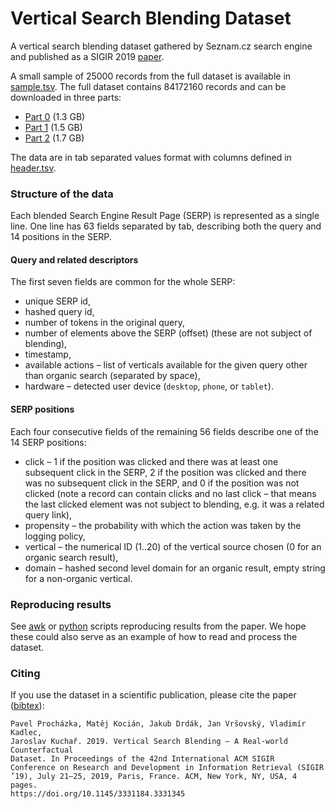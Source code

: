 Vertical Search Blending Dataset
================================

A vertical search blending dataset gathered by Seznam.cz search engine and published as a SIGIR 2019 [paper](https://dl.acm.org/citation.cfm?doid=3331184.3331345).

A small sample of 25000 records from the full dataset is available in [sample.tsv](./sample.tsv). The full dataset contains 84172160 records and can be downloaded in three parts:
* [Part 0](https://github.com/seznam/vertical-search-blending-dataset/releases/latest/download/part0.tar.gz) (1.3 GB)
* [Part 1](https://github.com/seznam/vertical-search-blending-dataset/releases/latest/download/part1.tar.gz) (1.5 GB)
* [Part 2](https://github.com/seznam/vertical-search-blending-dataset/releases/latest/download/part2.tar.gz) (1.7 GB)

The data are in tab separated values format with columns defined in [header.tsv](./header.tsv).


### Structure of the data

Each blended Search Engine Result Page (SERP) is represented as a single line. One line has 63 fields separated by tab, describing both the query and 14 positions in the SERP.

#### Query and related descriptors

The first seven fields are common for the whole SERP:
* unique SERP id,
* hashed query id,
* number of tokens in the original query,
* number of elements above the SERP (offset) (these are not subject of blending),
* timestamp,
* available actions – list of verticals available for the given query other than organic search (separated by space),
* hardware – detected user device (`desktop`, `phone`, or `tablet`).

#### SERP positions

Each four consecutive fields of the remaining 56 fields describe one of the 14 SERP positions:

* click – 1 if the position was clicked and there was at least one subsequent click in the SERP, 2 if the position was clicked and there was no subsequent click in the SERP, and 0 if the position was not clicked (note a record can contain clicks and no last click – that means the last clicked element was not subject to blending, e.g. it was a related query link),
* propensity – the probability with which the action was taken by the logging policy,
* vertical – the numerical ID (1..20) of the vertical source chosen (0 for an organic search result),
* domain – hashed second level domain for an organic result, empty string for a non-organic vertical.

### Reproducing results

See [awk](experiments/awk) or [python](experiments/python) scripts reproducing results from the paper. We hope these could also serve as an example of how to read and process the dataset.

### Citing
If you use the dataset in a scientific publication, please cite the paper ([bibtex](vsbd.bib)):
```
Pavel Procházka, Matěj Kocián, Jakub Drdák, Jan Vršovský, Vladimír Kadlec,
Jaroslav Kuchař. 2019. Vertical Search Blending – A Real-world Counterfactual
Dataset. In Proceedings of the 42nd International ACM SIGIR
Conference on Research and Development in Information Retrieval (SIGIR
’19), July 21–25, 2019, Paris, France. ACM, New York, NY, USA, 4 pages.
https://doi.org/10.1145/3331184.3331345
```
